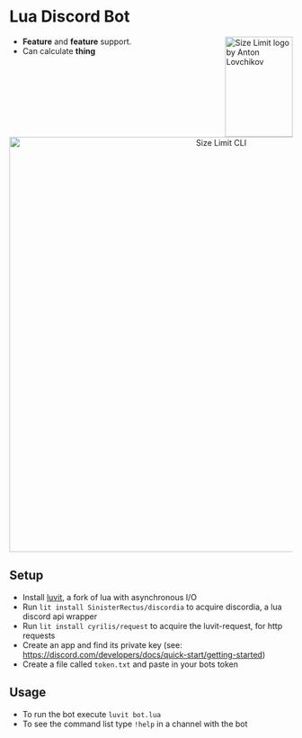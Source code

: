 # Lua Discord Bot
<img src="https://ai.github.io/size-limit/logo.svg" align="right"
     alt="Size Limit logo by Anton Lovchikov" width="120" height="178">

- **Feature** and **feature** support.
- Can calculate **thing**

<p align="center">
  <img src="https://github.com/ai/size-limit/blob/main/img/example.png" alt="Size Limit CLI" width="738">
</p>

## Setup
- Install [luvit](https://luvit.io/), a fork of lua with asynchronous I/O
- Run ```lit install SinisterRectus/discordia``` to acquire discordia, a lua discord api wrapper
- Run ```lit install cyrilis/request``` to acquire the luvit-request, for http requests
- Create an app and find its private key (see: https://discord.com/developers/docs/quick-start/getting-started)
- Create a file called ```token.txt``` and paste in your bots token

## Usage
- To run the bot execute ```luvit bot.lua```
- To see the command list type ```!help``` in a channel with the bot
